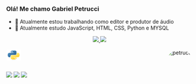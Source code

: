 ### Olá! Me chamo Gabriel Petrucci



- 🔭 Atualmente estou trabalhando como editor e produtor de áudio
- 🌱 Atualmente estudo JavaScript, HTML, CSS, Python e MYSQL


 

<div align="center">
  <a href="https://github.com/gabrielpetrucci">
  <img height="180em" src="https://github-readme-stats.vercel.app/api?username=GabrielPetrucci&show_icons=true&theme=dracula&include_all_commits=true&count_private=true"/>
  <img height="180em" src="https://github-readme-stats.vercel.app/api/top-langs/?username=GabrielPetrucci&layout=compact&langs_count=7&theme=dracula"/>
</div>
  
<div style="display: inline_block"><br>
  <img align="center" alt="Rafa-Python" height="30" width="40" src="https://raw.githubusercontent.com/devicons/devicon/master/icons/python/python-original.svg">
    <img align="right" alt="petrucci" height="300" style="border-radius:200px;" src="https://media.discordapp.net/attachments/644694703270395914/954540534532284436/oie_oie_animation.gif?width=369&height=369">
</div>

  ##
  
<div>
   <a href="https://www.instagram.com/petru_cci_" target="_blank"><img src="https://img.shields.io/badge/-Instagram-%23E4405F?style=for-the-badge&logo=instagram&logoColor=white" target="_blank"></a>
 	<a href = "mailto:gabrielpetrucci07@gmail.com"><img src="https://img.shields.io/badge/-Gmail-%23333?style=for-the-badge&logo=gmail&logoColor=white" target="_blank"></a>
  <a href="https://www.linkedin.com/in/gabriel-petrucci-384839197" target="_blank"><img src="https://img.shields.io/badge/-LinkedIn-%230077B5?style=for-the-badge&logo=linkedin&logoColor=white" target="_blank"></a> 
</div>
  
